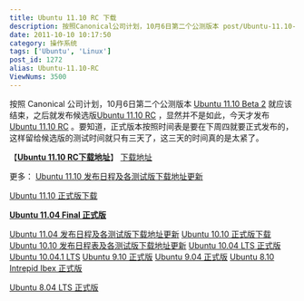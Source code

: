 ```yaml
---
title: Ubuntu 11.10 RC 下载
description: 按照Canonical公司计划，10月6日第二个公测版本 post/Ubuntu-11.10-Beta-2.html">Ubuntu11.10Beta2 就应该结束，之后就发布候选版post/Ubuntu-11.10-RC.html">Ubuntu11.10RC ，显然并不是如此，今天才发布post/Ubuntu-11.10-RC.html">Ubuntu11.10RC 。要知道，正式版本按照时间表是要在下周四就要正式发布的，这样留给候选版的测试时间就只有三天了，这三天的时间真的是太紧了。……
date: 2011-10-10 10:17:50
category: 操作系统
tags: ['Ubuntu', 'Linux']
post_id: 1272
alias: Ubuntu-11.10-RC
ViewNums: 3500
---
```


按照 Canonical 公司计划，10月6日第二个公测版本 [Ubuntu 11.10 Beta 2](/blog/ubuntu-1110-beta-2 "ubuntu 1110 beta 2 下载") 就应该结束，之后就发布候选版[Ubuntu 11.10 RC](/blog/ubuntu-1110-rc) ，显然并不是如此，今天才发布[Ubuntu 11.10 RC](/blog/ubuntu-1110-rc) 。要知道，正式版本按照时间表是要在下周四就要正式发布的，这样留给候选版的测试时间就只有三天了，这三天的时间真的是太紧了。

【[**Ubuntu 11.10 RC下载地址**](/blog/ubuntu-1110-rc)】
[下载地址](http://iso.qa.ubuntu.com/qatracker/)

更多：
[Ubuntu 11.10 发布日程及各测试版下载地址更新](/blog/ubuntu-1110-oneiric-ocelot "ubuntu 1110 发布日程及各测试版下载地址更新")

[Ubuntu 11.10 正式版下载](/blog/ubuntu-1110-final)

[**Ubuntu 11.04 Final 正式版**](/blog/ubuntu-1104-final)

[Ubuntu 11.04 发布日程及各测试版下载地址更新](/blog/ubuntu-1104-natty-narwhal) [Ubuntu 10.10 正式版下载](/blog/ubuntu-1010-maverick-meerkat "ubuntu 1010 正式版下载")
[Ubuntu 10.10 发布日程表及各测试版下载地址更新](/blog/ubuntu-1010)
[Ubuntu 10.04 LTS 正式版](/blog/ubuntu-1004-lts-final)
[Ubuntu 10.04.1 LTS](/blog/ubuntu-10041-lts "ubuntu 10041 lts 下载")
[Ubuntu 9.10 正式版](/blog/ubuntu-910-final)
[Ubuntu 9.04 正式版](/blog/ubuntu-904-final)
[Ubuntu 8.10 Intrepid Ibex 正式版](/blog/ubuntu-810-intrepid-ibex)

[Ubuntu 8.04 LTS 正式版](/blog/ubuntu-804-lts-download-xiazai)


